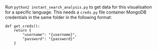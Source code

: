 Run `python2 instant_search_analysis.py` to get data for this visualisation for a specific language.
This needs a `creds.py` file container MongoDB credentials in the same folder in the following format:

```
def get_creds():
    return {
        "username": "{username}",
        "password": "{password}"
    }
```

